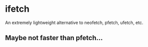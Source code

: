 # ifetch
An extremely lightweight alternative to neofetch, pfetch, ufetch, etc.

## Maybe not faster than pfetch...
